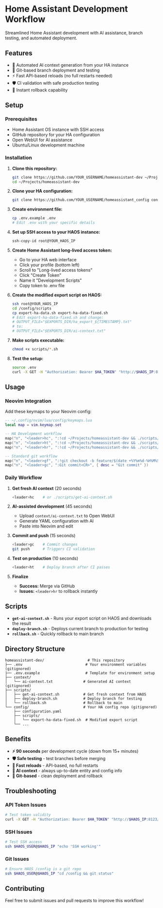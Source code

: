# Home Assistant Development Workflow

Streamlined Home Assistant development with AI assistance, branch testing, and
automated deployment.

## Features

- 🤖 Automated AI context generation from your HA instance
- 🚀 Git-based branch deployment and testing
- ⚡ Fast API-based reloads (no full restarts needed)
- 🛡️ CI validation with safe production testing
- 🔄 Instant rollback capability

## Setup

### Prerequisites

- Home Assistant OS instance with SSH access
- GitHub repository for your HA configuration
- Open WebUI for AI assistance
- Ubuntu/Linux development machine

### Installation

1. **Clone this repository:**

   ```bash
   git clone https://github.com/YOUR_USERNAME/homeassistant-dev ~/Projects/homeassistant-dev
   cd ~/Projects/homeassistant-dev
   ```

2. **Clone your HA configuration:**

   ```bash
   git clone https://github.com/YOUR_USERNAME/homeassistant_config config
   ```

3. **Create environment file:**

   ```bash
   cp .env.example .env
   # Edit .env with your specific details
   ```

4. **Set up SSH access to your HAOS instance:**

   ```bash
   ssh-copy-id root@YOUR_HAOS_IP
   ```

5. **Create Home Assistant long-lived access token:**
   - Go to your HA web interface
   - Click your profile (bottom left)
   - Scroll to "Long-lived access tokens"
   - Click "Create Token"
   - Name it "Development Scripts"
   - Copy token to .env file

6. **Create the modified export script on HAOS:**

   ```bash
   ssh root@YOUR_HAOS_IP
   cd /config/scripts
   cp export-ha-data.sh export-ha-data-fixed.sh
   # Edit export-ha-data-fixed.sh and change:
   # OUTPUT_FILE="$EXPORTS_DIR/ha_export_${TIMESTAMP}.txt"
   # to:
   # OUTPUT_FILE="$EXPORTS_DIR/ai-context.txt"
   ```

7. **Make scripts executable:**

   ```bash
   chmod +x scripts/*.sh
   ```

8. **Test the setup:**

   ```bash
   source .env
   curl -X GET -H "Authorization: Bearer $HA_TOKEN" "http://$HAOS_IP:8123/api/"
   ```

## Usage

### Neovim Integration

Add these keymaps to your Neovim config:

```lua
-- ~/.config/nvim/lua/config/keymaps.lua
local map = vim.keymap.set

-- HA Development workflow
map("n", "<leader>hc", ":!cd ~/Projects/homeassistant-dev && ./scripts/get-ai-context.sh<CR>", { desc = "Get AI Context" })
map("n", "<leader>ht", ":!cd ~/Projects/homeassistant-dev && ./scripts/deploy-branch.sh<CR>", { desc = "Deploy Current Branch" })
map("n", "<leader>hr", ":!cd ~/Projects/homeassistant-dev && ./scripts/rollback.sh<CR>", { desc = "Rollback to Main" })

-- Standard git workflow
map("n", "<leader>gf", ":!git checkout -b feature/$(date +%Y%m%d-%H%M%S)<CR>", { desc = "New feature branch" })
map("n", "<leader>gc", ":Git commit<CR>", { desc = "Git commit" })
```

### Daily Workflow

1. **Get fresh AI context** (20 seconds)

   ```bash
   <leader>hc    # or ./scripts/get-ai-context.sh
   ```

2. **AI-assisted development** (45 seconds)
   - Upload `context/ai-context.txt` to Open WebUI
   - Generate YAML configuration with AI
   - Paste into Neovim and edit

3. **Commit and push** (15 seconds)

   ```bash
   <leader>gc    # Commit changes
   git push      # Triggers CI validation
   ```

4. **Test on production** (10 seconds)

   ```bash
   <leader>ht    # Deploy branch after CI passes
   ```

5. **Finalize**
   - **Success:** Merge via GitHub
   - **Issues:** `<leader>hr` to rollback instantly

## Scripts

- **`get-ai-context.sh`** - Runs your export script on HAOS and downloads the result
- **`deploy-branch.sh`** - Deploys current branch to production for testing
- **`rollback.sh`** - Quickly rollback to main branch

## Directory Structure

```code
homeassistant-dev/                    # This repository
├── .env                             # Your environment variables (gitignored)
├── .env.example                     # Template for environment setup
├── context/
│   └── ai-context.txt              # Generated AI context (gitignored)
├── scripts/
│   ├── get-ai-context.sh           # Get fresh context from HAOS
│   ├── deploy-branch.sh            # Deploy branch for testing
│   └── rollback.sh                 # Rollback to main
└── config/                         # Your HA config repo (gitignored)
    ├── configuration.yaml
    ├── scripts/
    │   └── export-ha-data-fixed.sh  # Modified export script
    └── ...
```

## Benefits

- **⚡ 90 seconds** per development cycle (down from 15+ minutes)
- **🛡️ Safe testing** - test branches before merging
- **🚀 Fast reloads** - API-based, no full restarts
- **🤖 AI context** - always up-to-date entity and config info
- **🔄 Git-based** - clean deployment and rollback

## Troubleshooting

### API Token Issues

```bash
# Test token validity
curl -X GET -H "Authorization: Bearer $HA_TOKEN" "http://$HAOS_IP:8123/api/"
```

### SSH Issues

```bash
# Test SSH access
ssh $HAOS_USER@$HAOS_IP "echo 'SSH working'"
```

### Git Issues

```bash
# Ensure HAOS /config is a git repo
ssh $HAOS_USER@$HAOS_IP "cd /config && git status"
```

## Contributing

Feel free to submit issues and pull requests to improve this workflow!
